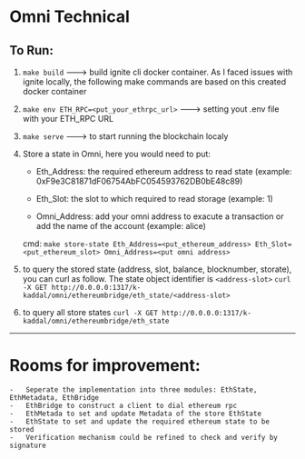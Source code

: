 # Omni Technical

## To Run:

1. `make build` ---> build ignite cli docker container. As I faced issues with ignite locally, the following make commands are based on this created docker container

2. `make env ETH_RPC=<put_your_ethrpc_url>` ---> setting yout .env file with your ETH_RPC URL

3. `make serve` ---> to start running the blockchain localy

4. Store a state in Omni, here you would need to put:

   - Eth_Address: the required ethereum address to read state (example: 0xF9e3C81871dF06754AbFC054593762DB0bE48c89)

   - Eth_Slot: the slot to which required to read storage (example: 1)

   - Omni_Address: add your omni address to exacute a transaction or add the name of the account (example: alice)

   cmd: `make store-state Eth_Address=<put_ethereum_address> Eth_Slot=<put_ethereum_slot> Omni_Address=<put omni address>`

5. to query the stored state (address, slot, balance, blocknumber, storate), you can curl as follow. The state object identifier is `<address-slot>`
   `curl -X GET http://0.0.0.0:1317/k-kaddal/omni/ethereumbridge/eth_state/<address-slot>`

6. to query all store states
   `curl -X GET http://0.0.0.0:1317/k-kaddal/omni/ethereumbridge/eth_state`

---

# Rooms for improvement:

    -   Seperate the implementation into three modules: EthState, EthMetadata, EthBridge
    -   EthBridge to construct a client to dial ethereum rpc
    -   EthMetada to set and update Metadata of the store EthState
    -   EthState to set and update the required ethereum state to be stored
    -   Verification mechanism could be refined to check and verify by signature
